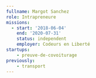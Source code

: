 ```yaml
---
fullname: Margot Sanchez
role: Intrapreneure
missions:
  - start: '2018-06-04'
    end: '2020-07-31'
    status: independent
    employer: Codeurs en Liberté
startups:
    - preuve-de-covoiturage
previously:
    - transport
---
```

